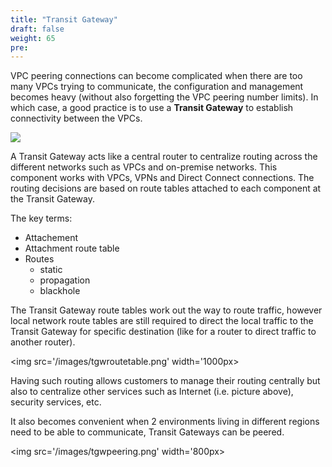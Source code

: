 ```yaml
---
title: "Transit Gateway"
draft: false
weight: 65
pre: 
---
```


VPC peering connections can become complicated when there are too many VPCs trying to communicate, the configuration and management becomes heavy (without also forgetting the VPC peering number limits).
In which case, a good practice is to use a **Transit Gateway** to establish connectivity between the VPCs.

<img src='/images/tgw.png'>


A Transit Gateway acts like a central router to centralize routing across the different networks such as VPCs and on-premise networks. This component works with VPCs, VPNs and Direct Connect connections. The routing decisions are based on route tables attached to each component at the Transit Gateway.

The key terms:
- Attachement
- Attachment route table
- Routes
    + static
    + propagation
    + blackhole

The Transit Gateway route tables work out the way to route traffic, however local network route tables are still required to direct the local traffic to the Transit Gateway for specific destination (like for a router to direct traffic to another router).

<img src='/images/tgwroutetable.png' width='1000px>


Having such routing allows customers to manage their routing centrally but also to centralize other services such as Internet (i.e. picture above), security services, etc.

It also becomes convenient when 2 environments living in different regions need to be able to communicate, Transit Gateways can be peered.


<img src='/images/tgwpeering.png' width='800px>
